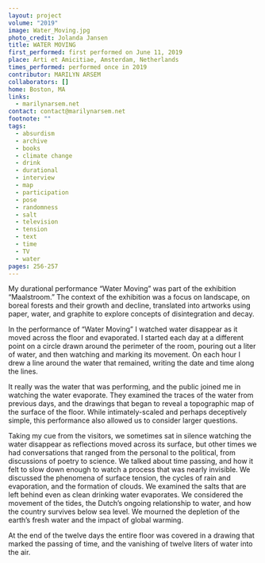 ```yaml
---
layout: project
volume: "2019"
image: Water_Moving.jpg
photo_credit: Jolanda Jansen
title: WATER MOVING
first_performed: first performed on June 11, 2019
place: Arti et Amicitiae, Amsterdam, Netherlands
times_performed: performed once in 2019
contributor: MARILYN ARSEM
collaborators: []
home: Boston, MA
links:
  - marilynarsem.net
contact: contact@marilynarsem.net
footnote: ""
tags:
  - absurdism
  - archive
  - books
  - climate change
  - drink
  - durational
  - interview
  - map
  - participation
  - pose
  - randomness
  - salt
  - television
  - tension
  - text
  - time
  - TV
  - water
pages: 256-257
---
```


My durational performance “Water Moving” was part of the exhibition “Maalstroom.” The context of the exhibition was a focus on landscape, on boreal forests and their growth and decline, translated into artworks using paper, water, and graphite to explore concepts of disintegration and decay.

In the performance of “Water Moving” I watched water disappear as it moved across the floor and evaporated. I started each day at a different point on a circle drawn around the perimeter of the room, pouring out a liter of water, and then watching and marking its movement. On each hour I drew a line around the water that remained, writing the date and time along the lines.

It really was the water that was performing, and the public joined me in watching the water evaporate. They examined the traces of the water from previous days, and the drawings that began to reveal a topographic map of the surface of the floor. While intimately-scaled and perhaps deceptively simple, this performance also allowed us to consider larger questions.

Taking my cue from the visitors, we sometimes sat in silence watching the water disappear as reflections moved across its surface, but other times we had conversations that ranged from the personal to the political, from discussions of poetry to science. We talked about time passing, and how it felt to slow down enough to watch a process that was nearly invisible. We discussed the phenomena of surface tension, the cycles of rain and evaporation, and the formation of clouds. We examined the salts that are left behind even as clean drinking water evaporates. We considered the movement of the tides, the Dutch’s ongoing relationship to water, and how the country survives below sea level. We mourned the depletion of the earth’s fresh water and the impact of global warming.

At the end of the twelve days the entire floor was covered in a drawing that marked the passing of time, and the vanishing of twelve liters of water into the air.
